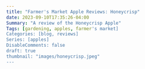 ```yaml
---
title: "Farmer's Market Apple Reviews: Honeycrisp"
date: 2023-09-10T17:35:26-04:00
Summary: "A review of the Honeycrisp Apple"
Tags: [gardening, apples, farmer's market]
Categories: [blog, reviews]
Series: [apples]
DisableComments: false
draft: true
thumbnail: "images/honeycrisp.jpeg"
---
```


